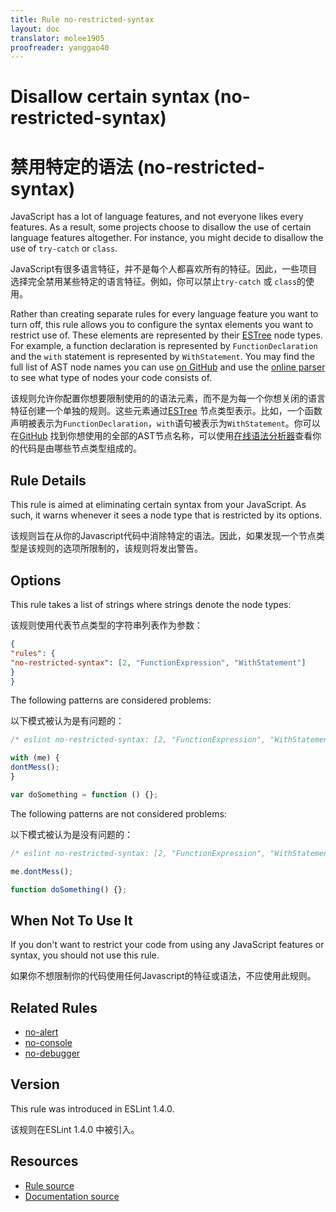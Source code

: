 ```yaml
---
title: Rule no-restricted-syntax
layout: doc
translator: molee1905
proofreader: yanggao40
---
```

<!-- Note: No pull requests accepted for this file. See README.md in the root directory for details. -->

# Disallow certain syntax (no-restricted-syntax)

# 禁用特定的语法 (no-restricted-syntax)

JavaScript has a lot of language features, and not everyone likes every features. As a result, some projects choose to disallow the use of certain language features altogether. For instance, you might decide to disallow the use of `try-catch` or `class`.

JavaScript有很多语言特征，并不是每个人都喜欢所有的特征。因此，一些项目选择完全禁用某些特定的语言特征。例如，你可以禁止`try-catch` 或 `class`的使用。

Rather than creating separate rules for every language feature you want to turn off, this rule allows you to configure the syntax elements you want to restrict use of. These elements are represented by their [ESTree](https://github.com/estree/estree) node types. For example, a function declaration is represented by `FunctionDeclaration` and the `with` statement is represented by `WithStatement`. You may find the full list of AST node names you can use [on GitHub](https://github.com/eslint/espree/blob/master/lib/ast-node-types.js) and use the [online parser](http://eslint.org/parser/) to see what type of nodes your code consists of.

该规则允许你配置你想要限制使用的的语法元素，而不是为每一个你想关闭的语言特征创建一个单独的规则。这些元素通过[ESTree](https://github.com/estree/estree) 节点类型表示。比如，一个函数声明被表示为`FunctionDeclaration`，`with`语句被表示为`WithStatement`。你可以在[GitHub](https://github.com/eslint/espree/blob/master/lib/ast-node-types.js) 找到你想使用的全部的AST节点名称，可以使用[在线语法分析器](http://eslint.org/parser/)查看你的代码是由哪些节点类型组成的。

## Rule Details

This rule is aimed at eliminating certain syntax from your JavaScript. As such, it warns whenever it sees a node type that is restricted by its options.

该规则旨在从你的Javascript代码中消除特定的语法。因此，如果发现一个节点类型是该规则的选项所限制的，该规则将发出警告。

## Options

This rule takes a list of strings where strings denote the node types:

该规则使用代表节点类型的字符串列表作为参数：

```json
{
"rules": {
"no-restricted-syntax": [2, "FunctionExpression", "WithStatement"]
}
}
```

The following patterns are considered problems:

以下模式被认为是有问题的：

```js
/* eslint no-restricted-syntax: [2, "FunctionExpression", "WithStatement"] */

with (me) {
dontMess();
}

var doSomething = function () {};
```

The following patterns are not considered problems:

以下模式被认为是没有问题的：

```js
/* eslint no-restricted-syntax: [2, "FunctionExpression", "WithStatement"] */

me.dontMess();

function doSomething() {};
```

## When Not To Use It

If you don't want to restrict your code from using any JavaScript features or syntax, you should not use this rule.

如果你不想限制你的代码使用任何Javascript的特征或语法，不应使用此规则。

## Related Rules

* [no-alert](no-alert)
* [no-console](no-console)
* [no-debugger](no-debugger)

## Version

This rule was introduced in ESLint 1.4.0.

该规则在ESLint 1.4.0 中被引入。

## Resources

* [Rule source](https://github.com/eslint/eslint/tree/master/lib/rules/no-restricted-syntax.js)
* [Documentation source](https://github.com/eslint/eslint/tree/master/docs/rules/no-restricted-syntax.md)
